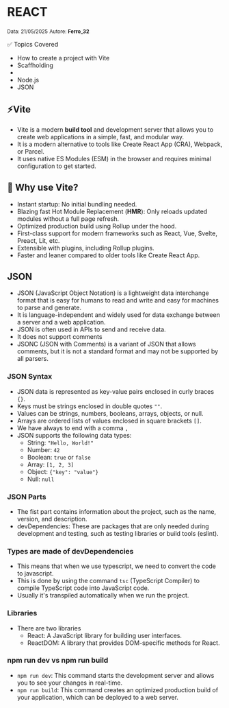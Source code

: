 # REACT

<small>Data: 21/05/2025</small>  <small>Autore: **Ferro_32**</small>

✅ Topics Covered
- How to create a project with Vite
- Scaffholding 
- 
- Node.js 
- JSON 

## ⚡Vite
- Vite is a modern **build tool** and development server that allows you to create web applications in a simple, fast, and modular way.
- It is a modern alternative to tools like Create React App (CRA), Webpack, or Parcel.
- It uses native ES Modules (ESM) in the browser and requires minimal configuration to get started.

## 🚀 Why use Vite?
- Instant startup: No initial bundling needed.
- Blazing fast Hot Module Replacement (**HMR**): Only reloads updated modules without a full page refresh.
- Optimized production build using Rollup under the hood.
- First-class support for modern frameworks such as React, Vue, Svelte, Preact, Lit, etc.
- Extensible with plugins, including Rollup plugins.
- Faster and leaner compared to older tools like Create React App.

##

## JSON
- JSON (JavaScript Object Notation) is a lightweight data interchange format that is easy for humans to read and write and easy for machines to parse and generate.
- It is language-independent and widely used for data exchange between a server and a web application.
- JSON is often used in APIs to send and receive data.
- It does not support comments
- JSONC (JSON with Comments) is a variant of JSON that allows comments, but it is not a standard format and may not be supported by all parsers.

### JSON Syntax
- JSON data is represented as key-value pairs enclosed in curly braces `{}`.
- Keys must be strings enclosed in double quotes `""`.
- Values can be strings, numbers, booleans, arrays, objects, or null.
- Arrays are ordered lists of values enclosed in square brackets `[]`.
- We have always to end with a comma `,`
- JSON supports the following data types:
  - String: `"Hello, World!"`
  - Number: `42`
  - Boolean: `true` or `false`
  - Array: `[1, 2, 3]`
  - Object: `{"key": "value"}`
  - Null: `null`

### JSON Parts
- The fist part contains information about the project, such as the name, version, and description.
- devDependencies: These are packages that are only needed during development and testing, such as testing libraries or build tools (eslint).

### Types are made of devDependencies
- This means that when we use typescript, we need to convert the code to javascript.
- This is done by using the command `tsc` (TypeScript Compiler) to compile TypeScript code into JavaScript code.
- Usually it's transpiled automatically when we run the project.

### Libraries
- There are two libraries
    - React: A JavaScript library for building user interfaces.
    - ReactDOM: A library that provides DOM-specific methods for React.

### npm run dev vs npm run build
- `npm run dev`: This command starts the development server and allows you to see your changes in real-time.
- `npm run build`: This command creates an optimized production build of your application, which can be deployed to a web server.